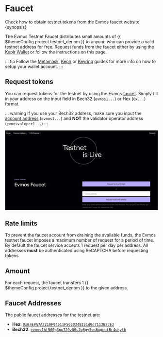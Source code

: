 <!--
order: 2
-->

# Faucet

Check how to obtain testnet tokens from the Evmos faucet website {synopsis}

The Evmos Testnet Faucet distributes small amounts of {{ $themeConfig.project.testnet_denom }} to anyone who can provide a valid testnet address for free. Request funds from the faucet either by using the [Keplr Wallet](../guides/keys-wallets/keplr.md) or follow the instructions on this page.

::: tip
Follow the [Metamask](./../guides/keys-wallets/metamask.md), [Keplr](../guides/keys-wallets/keplr.md) or [Keyring](./../guides/keys-wallets/keyring.md) guides for more info on how to setup your wallet account.
:::

## Request tokens

You can request tokens for the testnet by using the Evmos [faucet](https://faucet.evmos.dev).
Simply fill in your address on the input field in Bech32 (`evmos1...`) or Hex (`0x...`) format.

::: warning
If you use your Bech32 address, make sure you input the [account address](./../basics/accounts.md#addresses-and-public-keys) (`evmos1...`) and **NOT** the validator operator address (`evmosvaloper1...`)
:::

![faucet site](./img/faucet_web_page.png)

## Rate limits

To prevent the faucet account from draining the available funds, the Evmos testnet faucet
imposes a maximum number of request for a period of time. By default the faucet service accepts 1
request per day per address. All addresses **must** be authenticated using
ReCAPTCHA before requesting tokens.

## Amount

For each request, the faucet transfers 1 {{ $themeConfig.project.testnet_denom }} to the given address.

## Faucet Addresses

The public faucet addresses for the testnet are:

- **Hex**: [`0xBaE9A7A2210F94511F5050348251d0d7113E2cE3`](https://evm.evmos.dev/address/0xBaE9A7A2210F94511F5050348251d0d7113E2cE3/transactions)
- **Bech32**: [`evmos1ht560g3pp729z86s2q6gy5ws6ugnut8r4uhyth`](https://testnet.mintscan.io/evmos/account/evmos1ht560g3pp729z86s2q6gy5ws6ugnut8r4uhyth)
